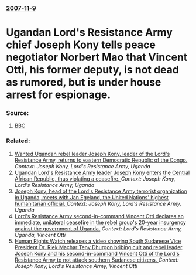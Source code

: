 ### [2007-11-9](/news/2007/11/9/index.md)

#  Ugandan Lord's Resistance Army chief Joseph Kony tells peace negotiator Norbert Mao that Vincent Otti, his former deputy, is not dead as rumored, but is under house arrest for espionage. 




### Source:

1. [BBC](http://news.bbc.co.uk/2/hi/africa/7086480.stm)

### Related:

1. [Wanted Ugandan rebel leader Joseph Kony, leader of the Lord's Resistance Army, returns to eastern Democratic Republic of the Congo. ](/news/2011/03/29/wanted-ugandan-rebel-leader-joseph-kony-leader-of-the-lord-s-resistance-army-returns-to-eastern-democratic-republic-of-the-congo.md) _Context: Joseph Kony, Lord's Resistance Army, Uganda_
2. [ Ugandan Lord's Resistance Army leader Joseph Kony enters the Central African Republic, thus violating a ceasefire. ](/news/2008/03/17/ugandan-lord-s-resistance-army-leader-joseph-kony-enters-the-central-african-republic-thus-violating-a-ceasefire.md) _Context: Joseph Kony, Lord's Resistance Army, Uganda_
3. [ Joseph Kony, head of the Lord's Resistance Army terrorist organization in Uganda, meets with Jan Egeland, the United Nations' highest humanitarian official. ](/news/2006/11/13/joseph-kony-head-of-the-lord-s-resistance-army-terrorist-organization-in-uganda-meets-with-jan-egeland-the-united-nations-highest-human.md) _Context: Joseph Kony, Lord's Resistance Army, Uganda_
4. [ Lord's Resistance Army second-in-command Vincent Otti declares an immediate, unilateral ceasefire in the rebel group's 20-year insurgency against the government of Uganda.](/news/2006/08/4/lord-s-resistance-army-second-in-command-vincent-otti-declares-an-immediate-unilateral-ceasefire-in-the-rebel-group-s-20-year-insurgency-a.md) _Context: Lord's Resistance Army, Uganda, Vincent Otti_
5. [ Human Rights Watch releases a video showing South Sudanese Vice President Dr. Riek Machar Teny Dhurgon bribing cult and rebel leader Joseph Kony and his second-in-command Vincent Otti of the Lord's Resistance Army to not attack southern Sudanese citizens. ](/news/2006/06/3/human-rights-watch-releases-a-video-showing-south-sudanese-vice-president-dr-riek-machar-teny-dhurgon-bribing-cult-and-rebel-leader-joseph.md) _Context: Joseph Kony, Lord's Resistance Army, Vincent Otti_
